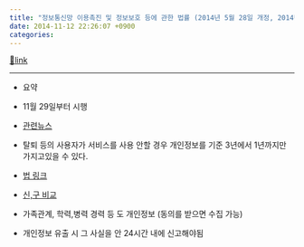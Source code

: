 ```yaml
---
title: "정보통신망 이용촉진 및 정보보호 등에 관한 법률 (2014년 5월 28일 개정, 2014년 11월 29일 시행)"
date: 2014-11-12 22:26:07 +0900
categories: 
---
```

[🔗link](http://www.mins01.com/mh/tech/read/907)
***


- 요약
- 11월 29일부터 시행
- [관련뉴스](http://news.naver.com/main/read.nhn?mode=LSD&mid=sec&sid1=105&oid=029&aid=0002252714 "관련뉴스")
- 탈퇴 등의 사용자가 서비스를 사용 안할 경우 개인정보를 기준 3년에서 1년까지만 가지고있을 수 있다.

- [법 링크](http://www.law.go.kr/lsInfoP.do?lsiSeq=154247&ancYd=20140528&ancNo=12681&efYd=20141129&nwJoYnInfo=N&efGubun=Y&chrClsCd=010202#0000 "법 링크")
- [신,구 비교](http://www.law.go.kr/lsInfoP.do?lsiSeq=154247&ancYd=20140528&ancNo=12681&efYd=20141129&nwJoYnInfo=N&efGubun=Y&chrClsCd=010202#0000 "신,구 비교")

- 가족관계, 학력,병력 경력 등 도 개인정보 (동의를 받으면 수집 가능)
- 개인정보 유출 시 그 사실을 안 24시간 내에 신고해야됨


  
  

